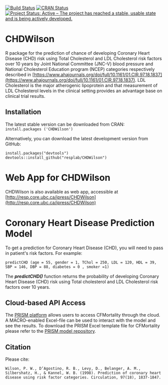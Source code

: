 [![Build Status](https://travis-ci.org/resplab/CHDWilson.svg?branch=master)](https://travis-ci.org/resplab/CHDWilson)
[![CRAN Status](https://www.r-pkg.org/badges/version/CHDWilson)](https://cran.r-project.org/web/packages/CHDWilson/index.html)
[![Project Status: Active – The project has reached a stable, usable state and is being actively developed.](https://www.repostatus.org/badges/latest/active.svg)](https://www.repostatus.org/#active)

# CHDWilson

R package for the prediction of chance of developing Coronary Heart Disease (CHD) risk using Total Cholesterol and LDL Cholesterol risk factors over 10 years by Joint National Committee (JNC-V) blood pressure and National Cholesterol Education program (NCEP) categories respectively described in [https://www.ahajournals.org/doi/full/10.1161/01.CIR.97.18.1837](https://www.ahajournals.org/doi/full/10.1161/01.CIR.97.18.1837). 
LDL Cholesterol is the major atherogenic lipoprotein and that measurement of LDL Cholesterol levels in the clinical setting provides an advantage base on clinical trial results.

## Installation

The latest stable version can be downloaded from CRAN:  
`install.packages ('CHDWilson')`

Alternatively, you can download the latest development version from GitHub:

```
install.packages("devtools")
devtools::install_github("resplab/CHDWilson")
```

# Web App for CHDWilson 

CHDWilson is also available as web app, accessible at [http://resp.core.ubc.ca/ipress/CHDWilson](http://resp.core.ubc.ca/ipress/CHDWilson)

# Coronary Heart Disease Prediction Model

To get a prediction for Coronary Heart Disease (CHD), you will need to pass in patient's risk factors. For example: 

```
predictCHD (age = 55, gender = 1, TChol = 250, LDL = 120, HDL = 39, SBP = 146, DBP = 88, diabetes = 0 , smoker =1)
```

The ***predictCHD()*** function returns the probability of developing Coronary Heart Disease (CHD) risk using Total cholesterol and LDL Cholesterol risk factors over 10 years.

## Cloud-based API Access
The [PRISM platform](http://prism.resp.core.ubc.ca) allows users to access CFMortality through the cloud. A MACRO-enabled Excel-file can be used to interact with the model and see the results. To download the PRISM Excel template file for CFMortality please refer to the [PRISM model repository](http://resp.core.ubc.ca/ipress/prism).


## Citation

Please cite: 

```
Wilson, P. W., D’Agostino, R. B., Levy, D., Belanger, A. M., Silbershatz, H., & Kannel, W. B. (1998). Prediction of coronary heart disease using risk factor categories. Circulation, 97(18), 1837-1847.
```
